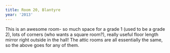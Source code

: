 ```yaml
---
title: Room 20, Blantyre
year: '2013'
---
```


This is an awesome room- so much space for a grade 1 (used to be a grade 2), lots of corners (who wants a square room?), really useful floor length mirror right outside in the hall! The attic rooms are all essentially the same, so the above goes for any of them.